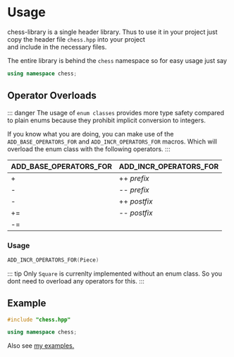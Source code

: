 # Usage

chess-library is a single header library. Thus to use it in your project just copy the header file `chess.hpp` into your project  
and include in the necessary files.

The entire library is behind the `chess` namespace so for easy usage just say

```cpp
using namespace chess;
```

## Operator Overloads

::: danger
The usage of `enum classes` provides more type safety compared to plain enums because they prohibit implicit conversion to integers.

If you know what you are doing, you can make use of the `ADD_BASE_OPERATORS_FOR` and `ADD_INCR_OPERATORS_FOR` macros. Which will overload the enum class with the following operators.
:::

| ADD_BASE_OPERATORS_FOR | ADD_INCR_OPERATORS_FOR |
| ---------------------- | ---------------------- |
| +                      | ++ _prefix_            |
| -                      | -- _prefix_            |
| -                      | ++ _postfix_           |
| +=                     | -- _postfix_           |
| -=                     |                        |

### Usage

```cpp
ADD_INCR_OPERATORS_FOR(Piece)
```

::: tip
Only `Square` is currenlty implemented without an enum class. So you dont need to overload any operators for this.
:::

## Example

```cpp
#include "chess.hpp"

using namespace chess;

```

Also see [my examples.](/pages/example)
